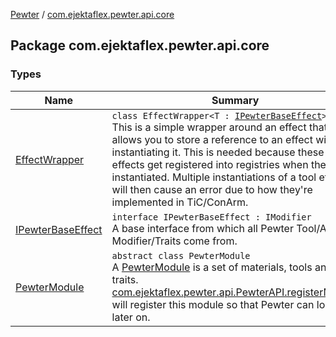 [Pewter](../index.md) / [com.ejektaflex.pewter.api.core](./index.md)

## Package com.ejektaflex.pewter.api.core

### Types

| Name | Summary |
|---|---|
| [EffectWrapper](-effect-wrapper/index.md) | `class EffectWrapper<T : `[`IPewterBaseEffect`](-i-pewter-base-effect.md)`>`<br>This is a simple wrapper around an effect that allows you to store a reference to an effect without instantiating it. This is needed because these effects get registered into registries when they're instantiated. Multiple instantiations of a tool effect will then cause an error due to how they're implemented in TiC/ConArm. |
| [IPewterBaseEffect](-i-pewter-base-effect.md) | `interface IPewterBaseEffect : IModifier`<br>A base interface from which all Pewter Tool/Armor Modifier/Traits come from. |
| [PewterModule](-pewter-module/index.md) | `abstract class PewterModule`<br>A [PewterModule](-pewter-module/index.md) is a set of materials, tools and traits. [com.ejektaflex.pewter.api.PewterAPI.registerModule](#) will register this module so that Pewter can load it later on. |
